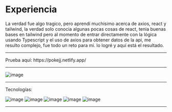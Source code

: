 <h1>Experiencia</h1>
La verdad fue algo tragico, pero aprendí muchisimo acerca de axios, react y tailwind, la verdad solo conocia algunas pocas cosas de react, tenia buenas bases en tailwind pero al momento de entrar directamente con la lógica usando Typescript y el uso de axios para obtener datos de la api, me resulto complejo, fue todo un reto para mi. lo logré y aquí está el resultado.

<hr>
Prueba aquí:
https://pokejj.netlify.app/
<hr>

![image](https://github.com/JuanOviedo2003/Pokedex/assets/65878274/4596c2fd-a783-4851-868b-ad8bc89a36a1)

<hr>
Tecnologías:

![image](https://github.com/JuanOviedo2003/Pokedex/assets/65878274/94c7dfba-63f6-4b72-8d16-852e7d1250fb)
![image](https://github.com/JuanOviedo2003/Pokedex/assets/65878274/4ce33b91-5cd6-4a29-86b2-79950e9fb1fd)
![image](https://github.com/JuanOviedo2003/Pokedex/assets/65878274/9cec4532-cded-4643-9f27-ccc69700c57b)
![image](https://github.com/JuanOviedo2003/Pokedex/assets/65878274/2cc4a0fc-d9aa-44e2-996f-dcd30294f0e4)
![image](https://github.com/JuanOviedo2003/Pokedex/assets/65878274/aef0378e-680c-4f16-b2be-aa8289b4775f)
<hr>
